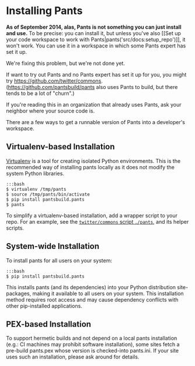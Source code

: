 Installing Pants
================

**As of September 2014, alas, Pants is not something you can just
install and use.** To be precise: you can install it, but unless you've
also
[[Set up your code workspace to work with Pants|pants('src/docs:setup_repo')]],
it won't work. You can use it in a workspace in which some Pants expert has
set it up.

We're fixing this problem, but we're not done yet.

If want to try out Pants and no Pants expert has set it up for you, you
might try <https://github.com/twitter/commons>.
(<https://github.com/pantsbuild/pants> also uses Pants to build, but
there tends to be a lot of "churn".)

If you're reading this in an organization that already uses Pants, ask
your neighbor where your source code is.

There are a few ways to get a runnable version of Pants into a
developer's workspace.

Virtualenv-based Installation
-----------------------------

[Virtualenv](http://www.virtualenv.org/) is a tool for creating isolated
Python environments. This is the recommended way of installing pants
locally as it does not modify the system Python libraries.

    :::bash
    $ virtualenv /tmp/pants
    $ source /tmp/pants/bin/activate
    $ pip install pantsbuild.pants
    $ pants

To simplify a virtualenv-based installation, add a wrapper script to
your repo. For an example, see the
[`twitter/commons` script `./pants`](https://github.com/twitter/commons/blob/master/pants),
and its helper scripts.

System-wide Installation
------------------------

To install pants for all users on your system:

    :::bash
    $ pip install pantsbuild.pants

This installs pants (and its dependencies) into your Python distribution
site-packages, making it available to all users on your system. This
installation method requires root access and may cause dependency
conflicts with other pip-installed applications.

PEX-based Installation
----------------------

To support hermetic builds and not depend on a local pants installation
(e.g.: CI machines may prohibit software installation), some sites fetch
a pre-build pants.pex whose version is checked-into pants.ini. If your
site uses such an installation, please ask around for details.

